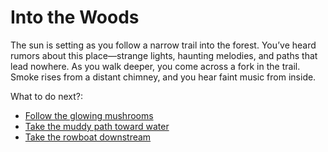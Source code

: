 # Into the Woods

The sun is setting as you follow a narrow trail into the forest. You’ve heard rumors about this place—strange lights, haunting melodies, and paths that lead nowhere. As you walk deeper, you come across a fork in the trail. Smoke rises from a distant chimney, and you hear faint music from inside.

What to do next?:
- [Follow the glowing mushrooms](mushroom_path.md)
- [Take the muddy path toward water](water_path.md)
- [Take the rowboat downstream](rowboat.md)
